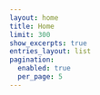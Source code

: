 ```yaml
---
layout: home
title: Home
limit: 300
show_excerpts: true
entries_layout: list
pagination: 
  enabled: true
  per_page: 5
---
```

